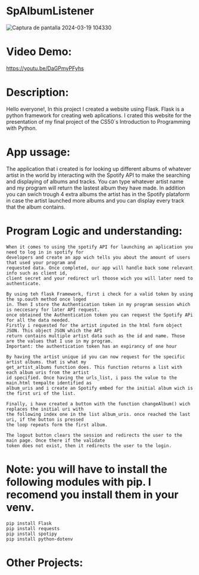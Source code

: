 # SpAlbumListener
![Captura de pantalla 2024-03-19 104330](https://github.com/santiago-otero/SpAlbumListener/assets/142631458/68299e1a-7f55-41e8-9fac-54932f6afced)

# Video Demo:
https://youtu.be/DaGPmyPFyhs
   
# Description:
Hello everyone!, In this project I created a website using Flask. Flask is a python framework for creating web aplications. I crated this website for the presentation of my final project of the CS50´s Introduction to Programming with Python. 
    
# App ussage:
 The application that i created is for looking up different albums of whatever artist in the world by interacting with the Spotify 
 API to make the searching and displaying of albums and tracks. You can type whatever artist name and my program will return the 
 lastest album they have made. In addition you can swich trough 4 extra albums the artist has in the Spotify plataform in case the 
 artist launched more albums and you can display every track that the album contains. 
    
# Program Logic and understanding: 
    When it comes to using the spotify API for launching an aplication you need to log in in spotify for 
    developers and create an app wich tells you about the amount of users that used your program and 
    requested data. Once completed, our app will handle back some relevant info such as client id, 
    client secret and your redirect url thoose wich you will later need to authenticate. 

    By using teh flask Framework, first i check for a valid token by using the sp.oauth method once loged 
    in. Then I store the Authentication token in my program session which is neccesary for later API request. 
    once obtained the Authentication token you can request the Spotify APi for all the data needed. 
    Firstly i requested for the artist inputed in the html form object JSON. This object JSON which the API 
    return contains multiple artist data such as the id and name. Those are the values that I use in my program.
    Important: the authentication token has an expirancy of one hour

    By having the artist unique id you can now request for the specific artist albums. that is what my 
    get_artist_albums function does. This function returns a list with each album uris from the artist 
    id specified. Once having the urls_list, i pass the value to the main.html tempalte identified as 
    album_uris and i create an Spotify embed for the initial album wich is the first uri of the list.

    Finally, i have created a button with the function changeAlbum() wich replaces the initial uri with 
    the following index one in the list album_uris. once reached the last uri, if the button is pressed 
    the loop repeats form the first album. 

    The logout button clears the session and redirects the user to the main page. Once there if the validate 
    token does not exist, then it redirects the user to the login. 

# Note: you will have to install the following modules with pip. I recomend you install them in your venv.
    pip install Flask
    pip install requests
    pip install spotipy
    pip install python-dotenv

# Other Projects: 
